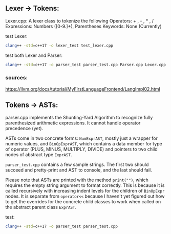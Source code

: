 ## Lexer -> Tokens:

Lexer.cpp: A lexer class to tokenize the following
Operators: + , - , \* , /
Expressions: Numbers ([0-9.]+), Parentheses
Keywords: None (Currently)

test Lexer:

```bash
clang++ -std=c++17 -o lexer_test test_lexer.cpp
```

test both Lexer and Parser:

```bash
clang++ -std=c++17 -o parser_test parser_test.cpp Parser.cpp Lexer.cpp
```

### sources:

https://llvm.org/docs/tutorial/MyFirstLanguageFrontend/LangImpl02.html

## Tokens -> ASTs:

parser.cpp implements the Shunting-Yard Algorithm to recognize fully
parenthesized arithmetic expressions. It cannot handle operator
precedence (yet).

ASTs come in two concrete forms: `NumExprAST`, mostly just a wrapper for numeric values,
and `BinOpExprAST`, which contains a data member for type of operator (PLUS, MINUS, MULTIPLY, DIVIDE)
and pointers to two child nodes of abstract type `ExprAST`.

`parser_test.cpp` contains a few sample strings. The first two should succeed and pretty-print
and AST to console, and the last should fail.

Please note that ASTs are printed with the method `print("")`, which requires the empty string
argument to format correctly. This is because it is called recursively with increasing indent levels
for the children of `BinOpExpr` nodes. It is separate from `operator<<` because I haven't yet figured out
how to get the overrides for the concrete child classes to work when called on the abstract parent class
`ExprAST`.

test:

```bash
clang++ -std=c++17 -o parser_test parser_test.cpp
```

